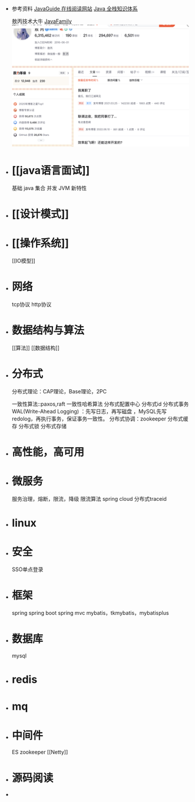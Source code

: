 - 参考资料
  [JavaGuide 在线阅读网站](https://javaguide.cn/java/basis/java-basic-questions-01.html#%E5%BF%85%E7%9C%8B%E4%B8%93%E6%A0%8F)
  [Java 全栈知识体系](https://pdai.tech/)
  
  敖丙技术大牛
  [JavaFamily](https://github.com/AobingJava/JavaFamily)
  ![截屏2022-06-18 下午9.35.02.png](../assets/截屏2022-06-18_下午9.35.02_1655560007620_0.png)
- # [[java语言面试]]
  基础
  java
  集合
  并发
  JVM
  新特性
- # [[设计模式]]
- # [[操作系统]]
  [[IO模型]]
- # 网络
  tcp协议
  http协议
- # 数据结构与算法
  [[算法]]
  [[数据结构]]
- # 分布式
  分布式理论：CAP理论，Base理论，2PC
  
  一致性算法::paxos,raft
  一致性哈希算法
  分布式配置中心
  分布式id
  分布式事务
  WAL(Write-Ahead Logging) ：先写日志，再写磁盘 ，MySQL先写redolog，再执行事务，保证事务一致性。
  分布式协调：zookeeper
  分布式缓存
  分布式锁
  分布式存储
- # 高性能，高可用
- # 微服务
  服务治理，熔断，限流，降级
  限流算法
  spring cloud
  分布式traceid
- # linux
- # 安全
  SSO单点登录
- # 框架
  spring
  spring boot
  spring mvc
  mybatis，tkmybatis，mybatisplus
- # 数据库
  mysql
- # redis
- # mq
- # 中间件
  ES
  zookeeper
  [[Netty]]
- # 源码阅读
-